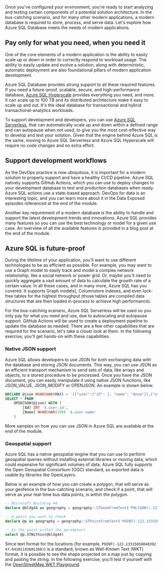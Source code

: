 Once you've configured your environment, you're ready to start analyzing and testing certain components of a potential solution architecture. In the bus-catching scenario, and for many other modern applications, a modern database is required to store, process, and serve data. Let's explore how Azure SQL Database meets the needs of modern applications.

## Pay only for what you need, when you need it

One of the core elements of a modern application is the ability to easily scale up or down in order to correctly respond to workload usage. The ability to easily update and evolve a solution, along with deterministic, automatic deployment are also foundational pillars of modern application development.

Azure SQL Database provides strong support to all these required features. If you need a future-proof, scalable, secure, and high-performance database, [Azure SQL Hyperscale](https://docs.microsoft.com/azure/azure-sql/database/service-tier-hyperscale) provides everything you need, and more. It can scale up to 100 TB and its distributed architecture make it easy to scale up and out. It's the ideal database for transactional and hybrid transactional-analytics workloads.

To support development and developers, you can use [Azure SQL Serverless](https://azure.microsoft.com/solutions/serverless/), that can automatically scale up and down within a defined range and can autopause when not used, to give you the most cost-effective way to develop and test your solution. Given that the engine behind Azure SQL is the same, moving to Azure SQL Serverless and Azure SQL Hyperscale will require no code changes and no extra effort.

## Support development workflows

As the DevOps practice is now ubiquitous, it is important for a modern solution to properly support and have a healthy CI/CD pipeline. Azure SQL natively supports GitHub Actions, which you can use to deploy changes to your development database to test and production databases when ready. Azure SQL actions use a state-based approach. DevOps for data is an interesting topic, and you can learn more about it in the Data Exposed episodes referenced at the end of the module.

Another key requirement of a modern database is the ability to handle and support the latest development trends and innovations. Azure SQL provides many features so you can use the best technology or model for a given use case. An overview of all the available features is provided in a blog post at the end of the module.

## Azure SQL is future-proof

During the lifetime of your application, you'll want to use different technologies to be as efficient as possible. For example, you may want to use a Graph model to easily track and model a complex network relationship, like a social network or power grid. Or, maybe you'll need to quickly aggregate a vast amount of data to calculate the growth rate of a certain value. In all these cases, and in many more, Azure SQL has you covered. It supports Graph models], Columnstore indexes, and even lock-free tables for the highest throughput (those tables are compiled data structures that are then loaded in-process to achieve high performance).

For the bus-catching scenario, Azure SQL Serverless will be used so you only pay for what you need and use, due to autoscaling and autopause support. GitHub Actions will be used to create a deployment pipeline to update the database as needed. There are a few other capabilities that are required for the scenario, let's take a closer look at them. In the following exercise, you'll get hands-on with these capabilities.

### Native JSON support

Azure SQL allows developers to use JSON for both exchanging data with the database and storing JSON documents. This way, you can use JSON as an efficient transport mechanism to send sets of data, like arrays and objects, to a stored procedure to be processed. Once you have the JSON document, you can easily manipulate it using native JSON functions, like JSON_VALUE, JSON_MODIFY or OPENJSON. An example is shown below.

```sql
DECLARE @json NVARCHAR(MAX) = '[{"user":{"id": 1, "name": "Anna"}},{"user":{"id": 2, "name": "Davide"}}]'
SELECT * FROM
    OPENJSON(@json) WITH (
        [Id] INT '$.user.id', 
        [Name] NVARCHAR(100) '$.user.name'
    )
```

More samples on how you can use JSON in Azure SQL are available at the end of the module.

### Geospatial support

Azure SQL has a native geospatial engine that you can use to perform geospatial queries without installing external libraries or moving data, which could expensive for significant volumes of data. Azure SQL fully supports the Open Geospatial Consortium (OGC) standard, so exported data is usable by libraries like OpenLayers.

Below is an example of how you can create a polygon, that will serve as your geofence in the bus-catching scenario, and check if a point, that will serve as your real-time bus data points, is within the polygon.

```sql
-- Microsoft Building 44
declare @bldg44 as geography = geography::STGeomFromText('POLYGON((-122.13403149305233 47.64136608877112,-122.13398769073248 47.64058891712273,-122.13319924946629 47.64011342667547,-122.13285369830483 47.640106868176076,-122.13254221532335 47.640834858789844,-122.13257628383073 47.6410086568205,-122.13334039023833 47.64144150986729,-122.13403149305233 47.64136608877112))', 4326)

-- A point you want to check
declare @p as geography = geography::STPointFromText('POINT(-122.13315058040392 47.64101193601368)', 4326)

-- Is the point within the perimeter?
select @p.STWithin(@bldg44)
```

Since text format for the locations (for example, `POINT(-122.13315058040392 47.64101193601368)`) is a standard, known as Well-Known Text (WKT) format, it is possible to see the shape projected on a map just by copying and pasting the string. In the following exercise, you'll test it yourself with the [OpenStreetMap WKT Playground](https://clydedacruz.github.io/openstreetmap-wkt-playground/).

